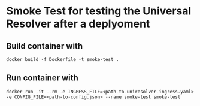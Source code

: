 # Smoke Test for testing the Universal Resolver after a deplyoment

## Build container with

    docker build -f Dockerfile -t smoke-test .
    
## Run container with

    docker run -it --rm -e INGRESS_FILE=<path-to-uniresolver-ingress.yaml> -e CONFIG_FILE=<path-to-config.json> --name smoke-test smoke-test
